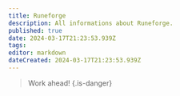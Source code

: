 ```yaml
---
title: Runeforge
description: All informations about Runeforge.
published: true
date: 2024-03-17T21:23:53.939Z
tags: 
editor: markdown
dateCreated: 2024-03-17T21:23:53.939Z
---
```


> Work ahead!
{.is-danger}
